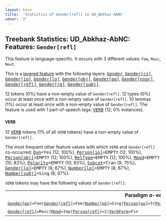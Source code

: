 ```yaml
---
layout: base
title:  'Statistics of Gender[refl] in UD_Abkhaz-AbNC'
udver: '2'
---
```


## Treebank Statistics: UD_Abkhaz-AbNC: Features: `Gender[refl]`

This feature is language-specific.
It occurs with 3 different values: `Fem`, `Masc`, `Neut`.

This is a <a href="../../u/overview/feat-layers.html">layered feature</a> with the following layers: <tt><a href="ab_abnc-feat-Gender.html">Gender</a></tt>, <tt><a href="ab_abnc-feat-Gender-cs.html">Gender[cs]</a></tt>, <tt><a href="ab_abnc-feat-Gender-io.html">Gender[io]</a></tt>, <tt><a href="ab_abnc-feat-Gender-lo.html">Gender[lo]</a></tt>, <tt><a href="ab_abnc-feat-Gender-obj.html">Gender[obj]</a></tt>, <tt><a href="ab_abnc-feat-Gender-po.html">Gender[po]</a></tt>, <tt><a href="ab_abnc-feat-Gender-psor.html">Gender[psor]</a></tt>, <tt><a href="ab_abnc-feat-Gender-refl.html">Gender[refl]</a></tt>, <tt><a href="ab_abnc-feat-Gender-ro.html">Gender[ro]</a></tt>, <tt><a href="ab_abnc-feat-Gender-subj.html">Gender[subj]</a></tt>.

12 tokens (0%) have a non-empty value of `Gender[refl]`.
12 types (0%) occur at least once with a non-empty value of `Gender[refl]`.
10 lemmas (1%) occur at least once with a non-empty value of `Gender[refl]`.
The feature is used with 1 part-of-speech tags: <tt><a href="ab_abnc-pos-VERB.html">VERB</a></tt> (12; 0% instances).

### `VERB`

12 <tt><a href="ab_abnc-pos-VERB.html">VERB</a></tt> tokens (1% of all `VERB` tokens) have a non-empty value of `Gender[refl]`.

The most frequent other feature values with which `VERB` and `Gender[refl]` co-occurred: <tt><a href="ab_abnc-feat-Dyn.html">Dyn</a></tt><tt>=Yes</tt> (12; 100%), <tt><a href="ab_abnc-feat-Person-io.html">Person[io]</a></tt><tt>=EMPTY</tt> (12; 100%), <tt><a href="ab_abnc-feat-Person-obj.html">Person[obj]</a></tt><tt>=EMPTY</tt> (12; 100%), <tt><a href="ab_abnc-feat-RelType.html">RelType</a></tt><tt>=EMPTY</tt> (12; 100%), <tt><a href="ab_abnc-feat-Mood.html">Mood</a></tt><tt>=EMPTY</tt> (10; 83%), <tt><a href="ab_abnc-feat-Polarity.html">Polarity</a></tt><tt>=EMPTY</tt> (10; 83%), <tt><a href="ab_abnc-feat-Subcat.html">Subcat</a></tt><tt>=Tran</tt> (9; 75%), <tt><a href="ab_abnc-feat-Gender-lo.html">Gender[lo]</a></tt><tt>=EMPTY</tt> (8; 67%), <tt><a href="ab_abnc-feat-Number-lo.html">Number[lo]</a></tt><tt>=EMPTY</tt> (8; 67%), <tt><a href="ab_abnc-feat-Number-subj.html">Number[subj]</a></tt><tt>=Sing</tt> (8; 67%).

`VERB` tokens may have the following values of `Gender[refl]`:


<table>
  <tr><th>Paradigm <i>а-ҽаанкы́лара</i></th><th><tt>Fem</tt></th><th><tt>Masc</tt></th></tr>
  <tr><td><tt><tt><a href="ab_abnc-feat-Gender-po.html">Gender[po]</a></tt><tt>=Fem</tt>|<tt><a href="ab_abnc-feat-Gender-refl.html">Gender[refl]</a></tt><tt>=Fem</tt>|<tt><a href="ab_abnc-feat-Number-po.html">Number[po]</a></tt><tt>=Sing</tt>|<tt><a href="ab_abnc-feat-Person-po.html">Person[po]</a></tt><tt>=3</tt>|<tt><a href="ab_abnc-feat-Person-refl.html">Person[refl]</a></tt><tt>=3</tt>|<tt><a href="ab_abnc-feat-Polarity.html">Polarity</a></tt><tt>=Neg</tt>|<tt><a href="ab_abnc-feat-Reln.html">Reln</a></tt><tt>=Pot</tt>|<tt><a href="ab_abnc-feat-Tense.html">Tense</a></tt><tt>=Aor</tt>|<tt><a href="ab_abnc-feat-VerbForm.html">VerbForm</a></tt><tt>=NonFin</tt></tt></td><td><em>лҽылзаанымкылаӡакәа</em></td><td></td></tr>
  <tr><td><tt><tt><a href="ab_abnc-feat-Gender-refl.html">Gender[refl]</a></tt><tt>=Masc</tt>|<tt><a href="ab_abnc-feat-Mood.html">Mood</a></tt><tt>=Imp</tt>|<tt><a href="ab_abnc-feat-Person-refl.html">Person[refl]</a></tt><tt>=2</tt>|<tt><a href="ab_abnc-feat-VerbForm.html">VerbForm</a></tt><tt>=Fin</tt></tt></td><td></td><td><em>уҽаанкыл</em></td></tr>
</table>

